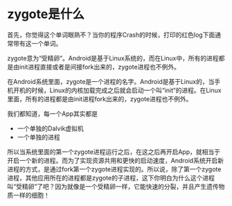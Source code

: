 # zygote是什么

首先，你觉得这个单词眼熟不？当你的程序Crash的时候，打印的红色log下面通常带有这一个单词。

zygote意为“受精卵“。Android是基于Linux系统的，而在Linux中，所有的进程都是由init进程直接或者是间接fork出来的，zygote进程也不例外。

在Android系统里面，zygote是一个进程的名字。Android是基于Linux的，当手机开机的时候，Linux的内核加载完成之后就会启动一个叫“init“的进程。在Linux里面，所有的进程都是由init进程fork出来的，zygote进程也不例外。

我们都知道，每一个App其实都是

* 一个单独的Dalvik虚拟机
* 一个单独的进程

所以当系统里面的第一个zygote进程运行之后，在这之后再开启App，就相当于开启一个新的进程。而为了实现资源共用和更快的启动速度，Android系统开启新进程的方式，是通过fork第一个zygote进程实现的。所以说，除了第一个zygote进程，其他应用所在的进程都是zygote的子进程，这下你明白为什么这个进程叫“受精卵”了吧？因为就像是一个受精卵一样，它能快速的分裂，并且产生遗传物质一样的细胞！

